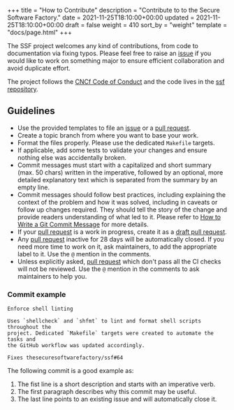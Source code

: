 +++
title = "How to Contribute"
description = "Contribute to to the Secure Software Factory."
date = 2021-11-25T18:10:00+00:00
updated = 2021-11-25T18:10:00+00:00
draft = false
weight = 410
sort_by = "weight"
template = "docs/page.html"
+++

The SSF project welcomes any kind of contributions, from code to documentation
via fixing typos. Please feel free to raise an [issue] if you would like to
work on something major to ensure efficient collaboration and avoid duplicate
effort.

The project follows the
[CNCf Code of Conduct](https://github.com/cncf/foundation/blob/master/code-of-conduct.md)
and the code lives in the
[ssf repository](https://github.com/thesecuresoftwarefactory/ssf).

## Guidelines

* Use the provided templates to file an [issue] or a [pull request].
* Create a topic branch from where you want to base your work.
* Format the files properly. Please use the dedicated `Makefile` targets.
* If applicable, add some tests to validate your changes and ensure nothing
  else was accidentally broken.
* Commit messages must start with a capitalized and short summary
  (max. 50 chars) written in the imperative, followed by an optional, more
  detailed explanatory text which is separated from the summary by an empty
  line.
* Commit messages should follow best practices, including explaining the context
  of the problem and how it was solved, including in caveats or follow up
  changes required. They should tell the story of the change and provide readers
  understanding of what led to it. Please refer to
  [How to Write a Git Commit Message] for more details.
* If your [pull request] is a work in progress, create it as a
  [draft pull request].
* Any [pull request] inactive for 28 days will be automatically closed. If you
  need more time to work on it, ask maintainers, to add the appropriate label to
  it. Use the `@` mention in the comments.
* Unless explicitly asked, [pull request] which don't pass all the CI checks
  will not be reviewed. Use the `@` mention in the comments to ask maintainers
  to help you.

### Commit example

```COMMIT_EDITMSG
Enforce shell linting

Uses `shellcheck` and `shfmt` to lint and format shell scripts throughout the
project. Dedicated `Makefile` targets were created to automate the tasks and
the GitHub workflow was updated accordingly.

Fixes thesecuresoftwarefactory/ssf#64
```

The following commit is a good example as:

1. The fist line is a short description and starts with an imperative verb.
2. The first paragraph describes why this commit may be useful.
3. The last line points to an existing issue and will automatically close it.

[draft pull request]: https://github.blog/2019-02-14-introducing-draft-pull-requests/
[How to Write a Git Commit Message]: http://chris.beams.io/posts/git-commit
[issue]: https://github.com/thesecuresoftwarefactory/ssf/issues/new/choose
[pull request]: https://github.com/thesecuresoftwarefactory/ssf/pulls
